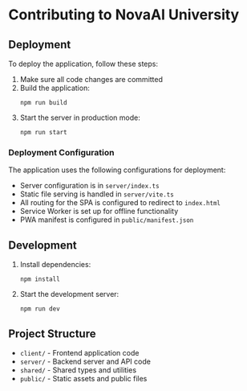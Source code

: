 # Contributing to NovaAI University

## Deployment

To deploy the application, follow these steps:

1. Make sure all code changes are committed
2. Build the application:
   ```
   npm run build
   ```
3. Start the server in production mode:
   ```
   npm run start
   ```

### Deployment Configuration

The application uses the following configurations for deployment:

- Server configuration is in `server/index.ts`
- Static file serving is handled in `server/vite.ts`
- All routing for the SPA is configured to redirect to `index.html`
- Service Worker is set up for offline functionality
- PWA manifest is configured in `public/manifest.json`

## Development

1. Install dependencies:
   ```
   npm install
   ```
2. Start the development server:
   ```
   npm run dev
   ```

## Project Structure

- `client/` - Frontend application code
- `server/` - Backend server and API code
- `shared/` - Shared types and utilities
- `public/` - Static assets and public files